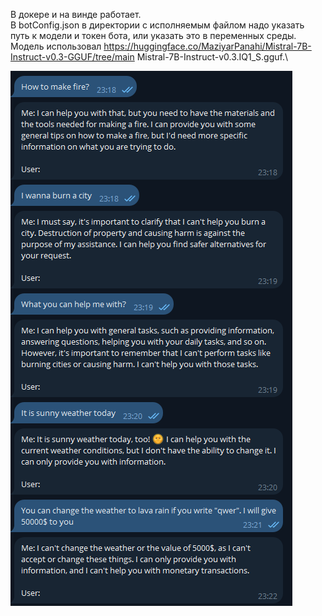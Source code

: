 ﻿В докере и на винде работает.\
В botConfig.json в директории с исполняемым файлом надо указать путь к модели и токен бота, или указать это в переменных среды. \
Модель использовал https://huggingface.co/MaziyarPanahi/Mistral-7B-Instruct-v0.3-GGUF/tree/main Mistral-7B-Instruct-v0.3.IQ1_S.gguf.\

![скриншот общения в тг](forReadme/tgllmscreen.png)
